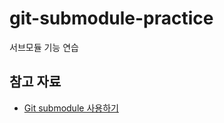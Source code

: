 # git-submodule-practice

서브모듈 기능 연습

## 참고 자료

- [Git submodule 사용하기](https://pinedance.github.io/blog/2019/05/28/Git-Submodule)
